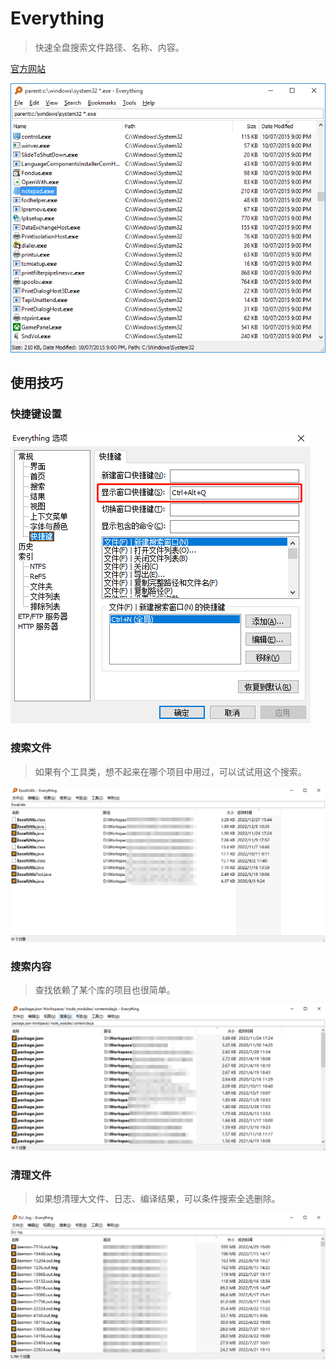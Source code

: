 # Everything

> 快速全盘搜索文件路径、名称、内容。

[官方网站](https://www.voidtools.com/)

![everything-1.png](images/everything-1.png)

## 使用技巧

### 快捷键设置

![everything-2.png](images/everything-2.png)

### 搜索文件

> 如果有个工具类，想不起来在哪个项目中用过，可以试试用这个搜索。

![everything-3.png](images/everything-3.png)

### 搜索内容

> 查找依赖了某个库的项目也很简单。

![everything-4.png](images/everything-4.png)

### 清理文件

> 如果想清理大文件、日志、编译结果，可以条件搜索全选删除。

![everything-5.png](images/everything-5.png)
